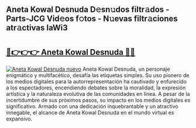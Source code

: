 ## Aneta Kowal Desnuda D𝚎sn𝚞dos filtr𝚊dos - Parts-JCG Vid𝚎os f𝚘tos - N𝚞evas filtr𝚊ciones atr𝚊ctivas IaWi3

# <h2><a href="http://mb2sio.tromn.icu/?c=Aneta+Kowal+Desnuda">🔗👉👉👉 Aneta Kowal Desnuda 🔗🔗</a></h2>

[![Aneta Kowal Desnuda nuevo](https://i.imgur.com/pEAQMta.gif)](http://mb2sio.tromn.icu/?c=Aneta+Kowal+Desnuda)
Aneta Kowal Desnuda, un personaje enigmático y multifacético, desafía las etiquetas simples. Su uso pionero de los medios digitales para la autorrepresentación ha cautivado y enfurecido a los espectadores, encendiendo debates sobre la moralidad, la expresión artística y la naturaleza evolutiva de las comunidades en línea. A pesar de la incertidumbre de sus próximos pasos, su impacto en los medios digitales es significativo. Armado con una dedicación inquebrantable y un atractivo innegable, el alcance de Aneta Kowal Desnuda en el mundo virtual es expansivo.
